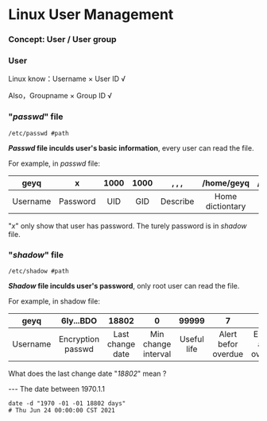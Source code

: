 # Linux User Management



### Concept: User / User group



### User

Linux know：Username × 	User ID √

Also，Groupname ×	Group ID √



### "*passwd*" file

```shell
/etc/passwd #path
```

***Passwd* file inculds user's basic information**, every user can read the file.

For example, in *passwd* file:

|   geyq   |    x     | 1000 | 1000 |  , , ,   |    /home/geyq    |   /bin/bash   |
| :------: | :------: | :--: | :--: | :------: | :--------------: | :-----------: |
| Username | Password | UID  | GID  | Describe | Home dictiontary | Default shell |

"*x*" only show that user has password. The turely password is in *shadow* file. 



### "*shadow*" file

```shell
/etc/shadow #path
```

***Shadow* file inculds user's password**, only root user can read the file.

For example, in shadow file:

|   geyq   |    $6$ly...BDO    |      18802       |          0          |    99999    |          7          |                      |              |                 |
| :------: | :---------------: | :--------------: | :-----------------: | :---------: | :-----------------: | :------------------: | :----------: | :-------------: |
| Username | Encryption passwd | Last change date | Min change interval | Useful life | Alert befor overdue | Extend after overdue | Invalid time | Ramain(useless) |

What does the last change date "*18802*" mean ? 

--- The date between 1970.1.1

```shell
date -d "1970 -01 -01 18802 days"
# Thu Jun 24 00:00:00 CST 2021
```

